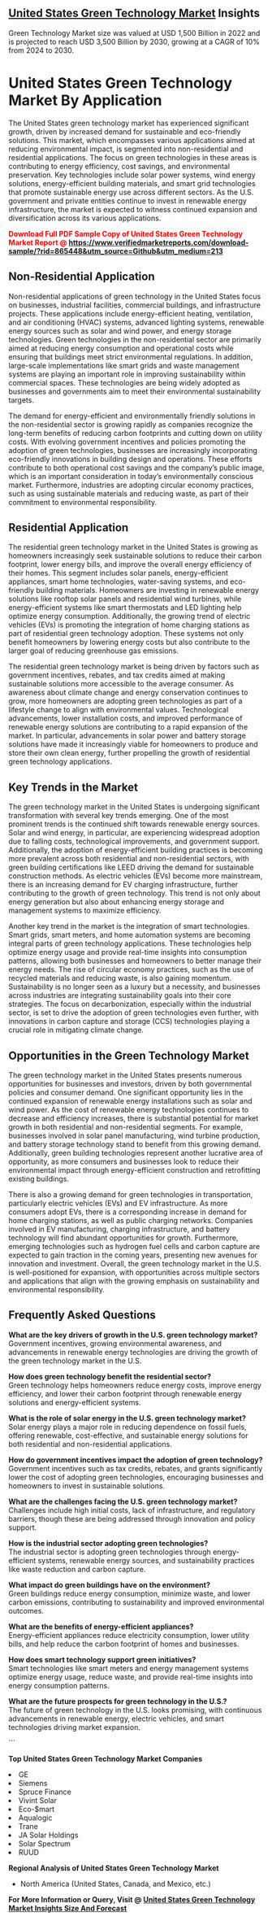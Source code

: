 <h2><a href="https://www.verifiedmarketreports.com/download-sample/?rid=865448&amp;utm_source=Github&amp;utm_medium=213" target="_blank">United States Green Technology Market</a> Insights</h2><p>Green Technology Market size was valued at USD 1,500 Billion in 2022 and is projected to reach USD 3,500 Billion by 2030, growing at a CAGR of 10% from 2024 to 2030.</p><p><h1>United States Green Technology Market By Application</h1><p>The United States green technology market has experienced significant growth, driven by increased demand for sustainable and eco-friendly solutions. This market, which encompasses various applications aimed at reducing environmental impact, is segmented into non-residential and residential applications. The focus on green technologies in these areas is contributing to energy efficiency, cost savings, and environmental preservation. Key technologies include solar power systems, wind energy solutions, energy-efficient building materials, and smart grid technologies that promote sustainable energy use across different sectors. As the U.S. government and private entities continue to invest in renewable energy infrastructure, the market is expected to witness continued expansion and diversification across its various applications. <strong><p><span class=""><span style="color: #ff0000;"><strong>Download Full PDF Sample Copy of United States Green Technology Market Report</strong> @ </span><a href="https://www.verifiedmarketreports.com/download-sample/?rid=865448&amp;utm_source=Github&amp;utm_medium=213" target="_blank">https://www.verifiedmarketreports.com/download-sample/?rid=865448&amp;utm_source=Github&amp;utm_medium=213</a></span></p></strong></p><h2>Non-Residential Application</h2><p>Non-residential applications of green technology in the United States focus on businesses, industrial facilities, commercial buildings, and infrastructure projects. These applications include energy-efficient heating, ventilation, and air conditioning (HVAC) systems, advanced lighting systems, renewable energy sources such as solar and wind power, and energy storage technologies. Green technologies in the non-residential sector are primarily aimed at reducing energy consumption and operational costs while ensuring that buildings meet strict environmental regulations. In addition, large-scale implementations like smart grids and waste management systems are playing an important role in improving sustainability within commercial spaces. These technologies are being widely adopted as businesses and governments aim to meet their environmental sustainability targets.<p>The demand for energy-efficient and environmentally friendly solutions in the non-residential sector is growing rapidly as companies recognize the long-term benefits of reducing carbon footprints and cutting down on utility costs. With evolving government incentives and policies promoting the adoption of green technologies, businesses are increasingly incorporating eco-friendly innovations in building design and operations. These efforts contribute to both operational cost savings and the company’s public image, which is an important consideration in today’s environmentally conscious market. Furthermore, industries are adopting circular economy practices, such as using sustainable materials and reducing waste, as part of their commitment to environmental responsibility.</p><h2>Residential Application</h2><p>The residential green technology market in the United States is growing as homeowners increasingly seek sustainable solutions to reduce their carbon footprint, lower energy bills, and improve the overall energy efficiency of their homes. This segment includes solar panels, energy-efficient appliances, smart home technologies, water-saving systems, and eco-friendly building materials. Homeowners are investing in renewable energy solutions like rooftop solar panels and residential wind turbines, while energy-efficient systems like smart thermostats and LED lighting help optimize energy consumption. Additionally, the growing trend of electric vehicles (EVs) is promoting the integration of home charging stations as part of residential green technology adoption. These systems not only benefit homeowners by lowering energy costs but also contribute to the larger goal of reducing greenhouse gas emissions.<p>The residential green technology market is being driven by factors such as government incentives, rebates, and tax credits aimed at making sustainable solutions more accessible to the average consumer. As awareness about climate change and energy conservation continues to grow, more homeowners are adopting green technologies as part of a lifestyle change to align with environmental values. Technological advancements, lower installation costs, and improved performance of renewable energy solutions are contributing to a rapid expansion of the market. In particular, advancements in solar power and battery storage solutions have made it increasingly viable for homeowners to produce and store their own clean energy, further propelling the growth of residential green technology applications.</p><h2>Key Trends in the Market</h2><p>The green technology market in the United States is undergoing significant transformation with several key trends emerging. One of the most prominent trends is the continued shift towards renewable energy sources. Solar and wind energy, in particular, are experiencing widespread adoption due to falling costs, technological improvements, and government support. Additionally, the adoption of energy-efficient building practices is becoming more prevalent across both residential and non-residential sectors, with green building certifications like LEED driving the demand for sustainable construction methods. As electric vehicles (EVs) become more mainstream, there is an increasing demand for EV charging infrastructure, further contributing to the growth of green technology. This trend is not only about energy generation but also about enhancing energy storage and management systems to maximize efficiency.<p>Another key trend in the market is the integration of smart technologies. Smart grids, smart meters, and home automation systems are becoming integral parts of green technology applications. These technologies help optimize energy usage and provide real-time insights into consumption patterns, allowing both businesses and homeowners to better manage their energy needs. The rise of circular economy practices, such as the use of recycled materials and reducing waste, is also gaining momentum. Sustainability is no longer seen as a luxury but a necessity, and businesses across industries are integrating sustainability goals into their core strategies. The focus on decarbonization, especially within the industrial sector, is set to drive the adoption of green technologies even further, with innovations in carbon capture and storage (CCS) technologies playing a crucial role in mitigating climate change.</p><h2>Opportunities in the Green Technology Market</h2><p>The green technology market in the United States presents numerous opportunities for businesses and investors, driven by both governmental policies and consumer demand. One significant opportunity lies in the continued expansion of renewable energy installations such as solar and wind power. As the cost of renewable energy technologies continues to decrease and efficiency increases, there is substantial potential for market growth in both residential and non-residential segments. For example, businesses involved in solar panel manufacturing, wind turbine production, and battery storage technology stand to benefit from this growing demand. Additionally, green building technologies represent another lucrative area of opportunity, as more consumers and businesses look to reduce their environmental impact through energy-efficient construction and retrofitting existing buildings.<p>There is also a growing demand for green technologies in transportation, particularly electric vehicles (EVs) and EV infrastructure. As more consumers adopt EVs, there is a corresponding increase in demand for home charging stations, as well as public charging networks. Companies involved in EV manufacturing, charging infrastructure, and battery technology will find abundant opportunities for growth. Furthermore, emerging technologies such as hydrogen fuel cells and carbon capture are expected to gain traction in the coming years, presenting new avenues for innovation and investment. Overall, the green technology market in the U.S. is well-positioned for expansion, with opportunities across multiple sectors and applications that align with the growing emphasis on sustainability and environmental responsibility.</p><h2>Frequently Asked Questions</h2><p><strong>What are the key drivers of growth in the U.S. green technology market?</strong><br> Government incentives, growing environmental awareness, and advancements in renewable energy technologies are driving the growth of the green technology market in the U.S.</p><p><strong>How does green technology benefit the residential sector?</strong><br> Green technology helps homeowners reduce energy costs, improve energy efficiency, and lower their carbon footprint through renewable energy solutions and energy-efficient systems.</p><p><strong>What is the role of solar energy in the U.S. green technology market?</strong><br> Solar energy plays a major role in reducing dependence on fossil fuels, offering renewable, cost-effective, and sustainable energy solutions for both residential and non-residential applications.</p><p><strong>How do government incentives impact the adoption of green technology?</strong><br> Government incentives such as tax credits, rebates, and grants significantly lower the cost of adopting green technologies, encouraging businesses and homeowners to invest in sustainable solutions.</p><p><strong>What are the challenges facing the U.S. green technology market?</strong><br> Challenges include high initial costs, lack of infrastructure, and regulatory barriers, though these are being addressed through innovation and policy support.</p><p><strong>How is the industrial sector adopting green technologies?</strong><br> The industrial sector is adopting green technologies through energy-efficient systems, renewable energy sources, and sustainability practices like waste reduction and carbon capture.</p><p><strong>What impact do green buildings have on the environment?</strong><br> Green buildings reduce energy consumption, minimize waste, and lower carbon emissions, contributing to sustainability and improved environmental outcomes.</p><p><strong>What are the benefits of energy-efficient appliances?</strong><br> Energy-efficient appliances reduce electricity consumption, lower utility bills, and help reduce the carbon footprint of homes and businesses.</p><p><strong>How does smart technology support green initiatives?</strong><br> Smart technologies like smart meters and energy management systems optimize energy usage, reduce waste, and provide real-time insights into energy consumption patterns.</p><p><strong>What are the future prospects for green technology in the U.S.?</strong><br> The future of green technology in the U.S. looks promising, with continuous advancements in renewable energy, electric vehicles, and smart technologies driving market expansion.</p>```</p><p><strong>Top United States Green Technology Market Companies</strong></p><div data-test-id=""><p><li>GE</li><li> Siemens</li><li> Spruce Finance</li><li> Vivint Solar</li><li> Eco-$mart</li><li> Aqualogic</li><li> Trane</li><li> JA Solar Holdings</li><li> Solar Spectrum</li><li> RUUD</li></p><div><strong>Regional Analysis of&nbsp;United States Green Technology Market</strong></div><ul><li dir="ltr"><p dir="ltr">North America&nbsp;(United States, Canada, and Mexico, etc.)</p></li></ul><p><strong>For More Information or Query, Visit @&nbsp;</strong><strong><a href="https://www.verifiedmarketreports.com/product/green-technology-market/?utm_source=Github&amp;utm_medium=213" target="_blank">United States Green Technology Market Insights Size And Forecast</a></strong></p></div>
